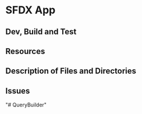 # SFDX  App

## Dev, Build and Test


## Resources


## Description of Files and Directories


## Issues


"# QueryBuilder" 
